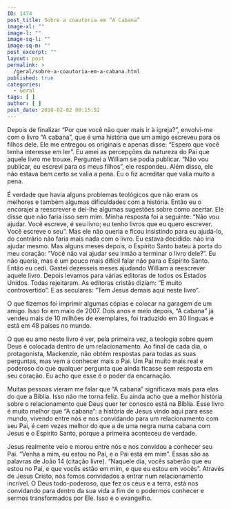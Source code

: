 ```yaml
---
ID: 1474
post_title: Sobre a coautoria em “A Cabana”
image-xl: ""
image-l: ""
image-sq-l: ""
image-sq-m: ""
post_excerpt: ""
layout: post
permalink: >
  /geral/sobre-a-coautoria-em-a-cabana.html
published: true
categories:
  - Geral
tags: [ ]
author: [ ]
post_date: 2010-02-02 00:15:52
---
```

Depois de finalizar “Por que você não quer mais ir à igreja?”, envolvi-me com o livro “A cabana”, que é uma história que um amigo escreveu para os filhos dele. Ele me entregou os originais e apenas disse: “Espero que você tenha interesse em ler”. Eu amei as percepções da natureza do Pai que aquele livro me trouxe. Perguntei a William se podia publicar. “Não vou publicar, eu escrevi para os meus filhos”, ele respondeu. Além disso, ele não estava bem certo se valia a pena. Eu o fiz acreditar que valia muito a pena.

É verdade que havia alguns problemas teológicos que não eram os melhores e também algumas dificuldades com a história. Então eu o encorajei a reescrever e dei-lhe algumas sugestões sobre como acertar. Ele disse que não faria isso sem mim. Minha resposta foi a seguinte: “Não vou ajudar. Você escreve, é seu livro; eu tenho livros que eu quero escrever. Você escreve o seu”. Mas ele não queria e ficou insistindo para eu ajudá-lo, do contrário não faria mais nada com o livro. Eu estava decidido: não iria ajudar mesmo. Mas alguns meses depois, o Espírito Santo bateu à porta do meu coração: “Você não vai ajudar seu irmão a terminar o livro dele?”. Eu não queria, mas é um pouco mais difícil falar não para o Espírito Santo. Então eu cedi. Gastei dezesseis meses ajudando William a reescrever aquele livro. Depois levamos para várias editoras de todos os Estados Unidos. Todas rejeitaram. As editoras cristãs diziam: “É muito controvertido”. E as seculares: “Tem Jesus demais aqui neste livro”.

O que fizemos foi imprimir algumas cópias e colocar na garagem de um amigo. Isso foi em maio de 2007. Dois anos e meio depois, “A cabana” já vendeu mais de 10 milhões de exemplares, foi traduzido em 30 línguas e está em 48 países no mundo.

O que eu amo neste livro é ver, pela primeira vez, a teologia sobre quem Deus é colocada dentro de um relacionamento. Ao final de cada dia, o protagonista, Mackenzie, não obtém respostas para todas as suas perguntas, mas vem a conhecer mais o Pai. Um Pai muito mais real e poderoso do que qualquer pergunta que ainda ficasse sem resposta em seu coração. Eu acho que esse é o poder da encarnação.

Muitas pessoas vieram me falar que “A cabana” significava mais para elas do que a Bíblia. Isso não me torna feliz. Eu ainda acho que a melhor história sobre o relacionamento que Deus quer ter conosco está na Bíblia. Esse livro é muito melhor que “A cabana”: a história de Jesus vindo aqui para esse mundo, vivendo entre nós e nos convidando para um relacionamento com seu Pai, é cem vezes melhor do que a de uma negra numa cabana com Jesus e o Espírito Santo, porque a primeira aconteceu de verdade.

Jesus realmente veio e morou entre nós e nos convidou a conhecer seu Pai. “Venha a mim, eu estou no Pai, e o Pai está em mim”. Essas são as palavras de João 14 (citação livre). “Naquele dia, vocês saberão que eu estou no Pai, e que vocês estão em mim, e que eu estou em vocês”. Através de Jesus Cristo, nós fomos convidados a entrar num relacionamento incrível. O Deus todo-poderoso, que fez os céus e a terra, está nos convidando para dentro da sua vida a fim de o podermos conhecer e sermos transformados por Ele. Isso é o evangelho.